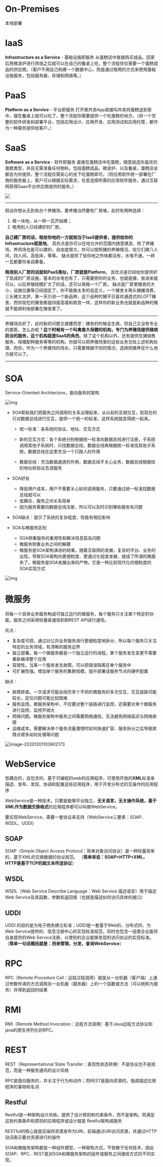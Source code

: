# On-Premises 
本地部署
# IaaS 
**Infrastructure as a Service** - 基础设施即服务
从蛋糕店中直接购买成品，回家后用微波炉进行烘焙之后就可以在自己的餐桌上吃，整个流程你仅需要一个蛋糕成品的供应商。（客户不用自己构建一个数据中心，而是通过租用的方式来使用基础设施服务，包括服务器、存储和网络等。）
# PaaS
**Platform as a Service** - 平台即服务
打开某外卖App直接叫外卖将蛋糕送到家中，摆在餐桌上就可以吃了，整个流程你需要提供一个吃蛋糕的地方。（将一个完整的软件研发和部署平台，包括应用设计、应用开发、应用测试和应用托管，都作为一种服务提供给客户。）
# SaaS
**Software as a Service** - 软件即服务
直接在蛋糕店中吃蛋糕，随意挑选你喜欢的蛋糕类型，并且无需准备任何物料，包括蛋糕成品、微波炉、以及餐桌，蛋糕店全都会为你提供，整个流程仅需安心的坐下吃蛋糕即可。（将应用软件统一部署在厂商的服务器上，客户可以根据实际需求，任意选择所需的应用软件服务，通过互联网获得Saas平台供应商提供的服务。）

![](https://cdn.jsdelivr.net/gh/ng-yb/PicGo/MWeb-PIC/20200909144509.png)

---

假设你想从无到有办个养猪场，要养猪当然要有厂房咯，此时有两种选择：
1. 租一块地，从一砖一瓦开始建；
2. 租用别人已经建好的厂房。

**自己建厂房的话，租给你地的一方就相当于IaaS提供者，提供给你的Infrastructure就是地**。
其优点是你可以在地允许的范围内随意建造，除了养猪场，养鸡场也是可以建的，自由度很大，你可以按照猪的养殖情况，给它们建八人间，四人间，高低床，等等。
缺点是除了给你地之外啥都没有，水电不通，一砖一瓦都要你亲自筹备。

**租用别人厂房的话就和PaaS类似，厂房就是Platform**。
其优点是已经给你提供好了现成的厂房设施，基本的水电也有了，只需要把你的业务，也就是猪，放进来就可以，以后养殖规模扩大了的话，还可以再租一个厂房。
缺点是厂房里猪舍的大小，设施位置等已经固定了，你不能做太多的自定义，一个猪舍关两头猪嫌浪费，三头猪又太挤，某一天引进一个新品种，这个品种的猪平日喜欢通透式的LOFT猪舍，而你现在的猪舍都是四面高墙和故宫一样，这样你的新业务也就是新品种的猪就不能顺利地部署在猪舍里了。

---

养猪场办好了，此时新的问题又接踵而至：猪有的时候会生病，但自己又没有专业的兽医，怎么办呢？**这个时候有一个叫禽兽大保健的机构，专门为养殖场提供猪病防治的服务，这个机构就是SaaS的角色**。除了这个机构以外，还有提供生猪销售服务，母猪配种服务等等的机构，你就可以把养猪场里的这些业务交给上述机构处理，而你，作为一个养猪场的场长，只需要根据不同的情况，选择把猪养在什么地方就可以了。



---



# SOA

Service-Oriented Architecture，面向服务的架构

![img](https://gitee.com/ngyb/pic/raw/master/880309-20170514190347066-1095632262.png)

- SOA帮助我们把服务之间调用的关系治理起来，从以前的互相交互，到现在的只对数据总线进行交互，提供一个统一的标准，这样系统就变得统一起来。

  - 统一标准：各系统的协议、地址、交互方式

  - 新的交互方式：各个系统分别根据统一标准向数据总线进行注册，子系统调用其他子系统时，只找数据总线，数据总线再根据统一标准找其他子系统，数据总线在这里充当一个只路人的作用

  - 数据总线：充当数据通道的作用，数据总线不关心业务，数据总线根据给的地址和协议去调服务
- SOA好处

  -  降低用户成本，用户不需要关心如何调用服务，只要通过统一标准找数据总线就可以
  - 低耦合，服务之间关系简单
  - 因为服务需要向数据总线注册，所以可以及时识别哪些服务有问题
- SOA缺点：提示了系统的复杂程度，性能有相应影响
- SOA与微服务区别
  - SOA侧重服务的重用性和解决信息孤岛问题
  - 微服务侧重业务之间的解耦
  - 微服务是SOA架构演进的结果。随着互联网的发展，复杂的平台、业务的出现，导致SOA架构向更细粒度、更通过化程度发展，就成了所谓的微服务了，微服务是SOA发展出来的产物，它是一种比较现代化的细粒度的SOA实现方式

![img](https://gitee.com/ngyb/pic/raw/master/09fb5b91107b4a87b59cafc3366bd088.jpeg)

# 微服务

将每一个具体业务服务构成可独立运行的微服务，每个服务只关注某个特定的功能，服务之间采用轻量级通信机制REST API进行通信。

优点：

- 复杂度可控。通过对公共业务服务进行更细粒度地拆分，所以每个服务只关注特定的业务领域，有清晰的服务边界
- 独立部署。每一个微服务都是一个独立运行的进程，某个服务发生变更不需要重新编译整个应用
- 容错性。当某一个服务发生故障，可以把错误隔离在单个服务中
- 可扩展性强。增加单个服务的集群规模，提升部署该服务节点的硬件配置

缺点：

- 故障排查。一次请求可能会经历多个不同的微服务的多次交互，交互链路可能较长，定位问题可能比较困难
- 服务监控。微服务架构中，不仅要对整个链路进行监控，还需要对单个微服务进行监控，监控开销大
- 网络问题。微服务架构中服务之间需要网络通信，无法避免网络延迟与网络故障
- 运维成本。需要解决单个服务流量激增时如何快速扩容、服务拆分之后导致故障点增多如何处理等问题

![image-20201201103602173](https://gitee.com/ngyb/pic/raw/master/image-20201201103602173.png)

# WebService

低耦合的，自包含的、基于可编程的web的应用程序，可使用开放的**XML**标准来描述、发布、发现、协调和配置这些应用程序，用于开发分布式的互操作的应用程序

WebService是一种技术，只要是能够平台独立，**无关语言，无关操作系统，基于XML作为数据交换格式**的应用程序都可以叫做WebService。

要实现WebService，需要一套协议来支持（WebService三要素：SOAP、WSDL、UDDI）

## SOAP

SOAP（Simple Object Access Protocol：简单对象访问协议）是一种轻量简单的、基于XML的交换数据的协议规范。 （**简单来说：SOAP=HTTP+XML，HTTP是基于TCP的超文本传送协议**）

## WSDL

WSDL（Web Service Describe Language：Web Service 描述语言）用于描述Web Service及其函数、参数和返回值（也就是描述如何访问具体的接口）

## UDDI

UDDI 的目的是为电子商务建立标准；UDDI是一套基于Web的、分布式的、为Web Service提供的、信息注册中心的实现标准规范，同时也包含一组使企业能将自身提供的Web Service注册，以使别的企业能够发现的访问协议的实现标准。（**简单一句话概括就是：用来管理，分发，查询WebService**）

# RPC

 RPC（Remote Procedure Call：远程过程调用）就是从一台机器（客户端）上通过参数传递的方式调用另一台机器（服务器）上的一个函数或方法（可以统称为服务）并得到返回的结果

# RMI

RMI（Remote Method Invocation：远程方法调用）基于Java远程方法协议和java的原生序列化的RPC。

# REST

REST（Representational State Transfer：表现性状态转换）不是协议也不是规范，而是一种服务通讯的设计风格

RPC是面向服务的，并关注于行为和动作；而REST是面向资源的，强调描述应用程序的事物和名词

## Restful

Restful是一种架构设计风格，提供了设计原则和约束条件，而不是架构，而满足这些约束条件和原则的应用程序或设计就是 Restful架构或服务

RESTful的核心就是后端将资源发布为URI，前端通过URI访问资源，并通过HTTP动词表示要对资源进行的操作



SOA和微服务架构都是一种组件模型，一种架构方式，不依赖于任何技术，因此SOAP、RPC、REST是对SOA和微服务架构的组件或服务之间通信方式的不同实现。